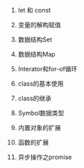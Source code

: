 
1. let 和 const

2. 变量的解构赋值

3. 数据结构Set

4. 数据结构Map

5. Interator和for-of循环

6. class的基本使用

7. class的继承

8. Symbol数据类型

9. 内置对象的扩展

10. 函数的扩展

11. 异步操作之promise

